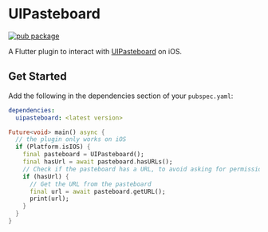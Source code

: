# UIPasteboard

[![pub package](https://img.shields.io/pub/v/uipasteboard.svg?style=for-the-badge&logo=dart)](https://pub.dev/packages/uipasteboard)

A Flutter plugin to interact
with [UIPasteboard](https://developer.apple.com/documentation/uikit/uipasteboard) on iOS.

## Get Started

Add the following in the dependencies section of your `pubspec.yaml`:

```yaml
dependencies:
  uipasteboard: <latest version>
```

```dart
Future<void> main() async {
  // the plugin only works on iOS
  if (Platform.isIOS) {
    final pasteboard = UIPasteboard();
    final hasUrl = await pasteboard.hasURLs();
    // Check if the pasteboard has a URL, to avoid asking for permission dialogs.
    if (hasUrl) {
      // Get the URL from the pasteboard
      final url = await pasteboard.getURL();
      print(url);
    }
  }
}
```